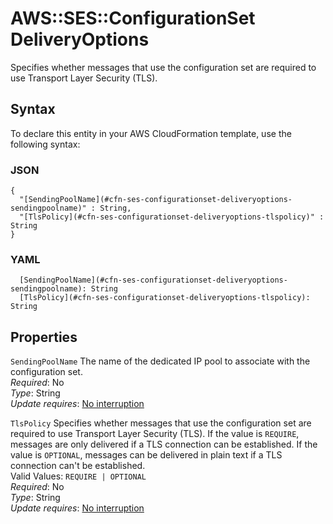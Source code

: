 # AWS::SES::ConfigurationSet DeliveryOptions<a name="aws-properties-ses-configurationset-deliveryoptions"></a>

Specifies whether messages that use the configuration set are required to use Transport Layer Security \(TLS\)\.

## Syntax<a name="aws-properties-ses-configurationset-deliveryoptions-syntax"></a>

To declare this entity in your AWS CloudFormation template, use the following syntax:

### JSON<a name="aws-properties-ses-configurationset-deliveryoptions-syntax.json"></a>

```
{
  "[SendingPoolName](#cfn-ses-configurationset-deliveryoptions-sendingpoolname)" : String,
  "[TlsPolicy](#cfn-ses-configurationset-deliveryoptions-tlspolicy)" : String
}
```

### YAML<a name="aws-properties-ses-configurationset-deliveryoptions-syntax.yaml"></a>

```
  [SendingPoolName](#cfn-ses-configurationset-deliveryoptions-sendingpoolname): String
  [TlsPolicy](#cfn-ses-configurationset-deliveryoptions-tlspolicy): String
```

## Properties<a name="aws-properties-ses-configurationset-deliveryoptions-properties"></a>

`SendingPoolName`  <a name="cfn-ses-configurationset-deliveryoptions-sendingpoolname"></a>
The name of the dedicated IP pool to associate with the configuration set\.  
*Required*: No  
*Type*: String  
*Update requires*: [No interruption](https://docs.aws.amazon.com/AWSCloudFormation/latest/UserGuide/using-cfn-updating-stacks-update-behaviors.html#update-no-interrupt)

`TlsPolicy`  <a name="cfn-ses-configurationset-deliveryoptions-tlspolicy"></a>
Specifies whether messages that use the configuration set are required to use Transport Layer Security \(TLS\)\. If the value is `REQUIRE`, messages are only delivered if a TLS connection can be established\. If the value is `OPTIONAL`, messages can be delivered in plain text if a TLS connection can't be established\.  
Valid Values: `REQUIRE | OPTIONAL`  
*Required*: No  
*Type*: String  
*Update requires*: [No interruption](https://docs.aws.amazon.com/AWSCloudFormation/latest/UserGuide/using-cfn-updating-stacks-update-behaviors.html#update-no-interrupt)